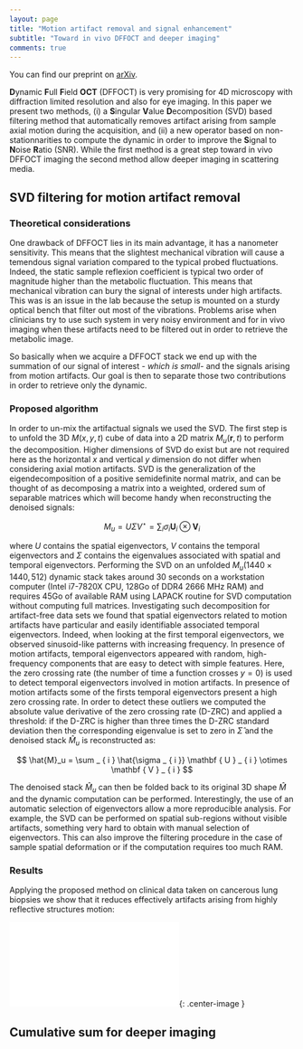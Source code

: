 ```yaml
---
layout: page
title: "Motion artifact removal and signal enhancement"
subtitle: "Toward in vivo DFFOCT and deeper imaging"
comments: true
---
```


You can find our preprint on [arXiv](https://arxiv.org/abs/1904.00810).

**D**ynamic **F**ull **F**ield **OCT** (DFFOCT) is very promising for 4D microscopy with diffraction limited resolution and also for eye imaging. In this paper we present two methods, (i) a **S**ingular **V**alue **D**ecomposition (SVD) based filtering method that automatically removes artifact arising from sample axial motion during the acquisition, and (ii) a new operator based on non-stationnarities to compute the dynamic in order to improve the **S**ignal to **N**oise **R**atio (SNR). While the first method is a great step toward in vivo DFFOCT imaging the second method allow deeper imaging in scattering media.

## SVD filtering for motion artifact removal

### Theoretical considerations

One drawback of DFFOCT lies in its main advantage, it has a nanometer sensitivity. This means that the slightest mechanical vibration will cause a temendous signal variation compared to the typical probed fluctuations. Indeed, the static sample reflexion coefficient is typical two order of magnitude higher than the metabolic fluctuation. This means that mechanical vibration can bury the signal of interests under high artifacts. This was is an issue in the lab because the setup is mounted on a sturdy optical bench that filter out most of the vibrations. Problems arise when clinicians try to use such system in very noisy environment and for in vivo imaging when these artifacts need to be filtered out in order to retrieve the metabolic image. 

So basically when we acquire a DFFOCT stack we end up with the summation of our signal of interest *- which is small-* and the signals arising from motion artifacts. Our goal is then to separate those two contributions in order to retrieve only the dynamic.

### Proposed algorithm

In order to un-mix the artifactual signals we used the SVD. The first step is to unfold the 3D $M(x,y,t)$ cube of data into a 2D matrix $M_u(\boldsymbol{r},t)$ to perform the decomposition. Higher dimensions of SVD do exist but are not required here as the horizontal $x$ and vertical $y$ dimension do not differ when considering axial motion artifacts. SVD is the generalization of the eigendecomposition of a positive semidefinite normal matrix, and can be thought of as decomposing a matrix into a weighted, ordered sum of separable matrices which will become handy when reconstructing the denoised signals:

$$ M_u = U\Sigma V^\star = \sum _ { i } \sigma _ { i } \mathbf { U } _ { i } \otimes \mathbf { V } _ { i } $$

where $U$ contains the spatial eigenvectors, $V$ contains the temporal eigenvectors and $\Sigma$ contains the eigenvalues associated with spatial and temporal eigenvectors. Performing the SVD on an unfolded $M_u(1440\times 1440,512)$ dynamic stack takes around 30 seconds on a workstation computer (Intel i7-7820X CPU, 128Go of DDR4 2666 MHz RAM) and requires 45Go of available RAM using LAPACK routine for SVD computation without computing full matrices. Investigating such decomposition for artifact-free data sets we found that spatial eigenvectors related to motion artifacts have particular and easily identifiable associated temporal eigenvectors. Indeed, when looking at the first temporal eigenvectors, we observed sinusoid-like patterns with increasing frequency. In presence of motion artifacts, temporal eigenvectors appeared with random, high-frequency components that are easy to detect with simple features. Here, the zero crossing rate (the number of time a function crosses $y=0$) is used to detect temporal eigenvectors involved in motion artifacts. In presence of motion artifacts some of the firsts temporal eigenvectors present a high zero crossing rate. In order to detect these outliers we computed the absolute value derivative of the zero crossing rate (D-ZRC) and applied a threshold: if the D-ZRC is higher than three times the D-ZRC standard deviation then the corresponding eigenvalue is set to zero in $\hat{\Sigma}$ and the denoised stack $\hat{M}_u$ is reconstructed as:

$$ \hat{M}_u = \sum _ { i } \hat{\sigma _ { i }} \mathbf { U } _ { i } \otimes \mathbf { V } _ { i }  $$


The denoised stack $\hat{M}_u$ can then be folded back to its original 3D shape $\hat{M}$ and the dynamic computation can be performed. Interestingly, the use of an automatic selection of eigenvectors allow a more reproducible analysis. For example, the SVD can be performed on spatial sub-regions without visible artifacts, something very hard to obtain with manual selection of eigenvectors. This can also improve the filtering procedure in the case of sample spatial deformation or if the computation requires too much RAM. 

### Results

Applying the proposed method on clinical data taken on cancerous lung biopsies we show that it reduces effectively artifacts arising from highly reflective structures motion:

![SVD results 1](../img/svd_results.pdf){: .center-image }

## Cumulative sum for deeper imaging

